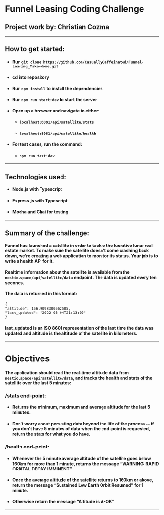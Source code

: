 # Funnel Leasing Coding Challenge

## Project work by: Christian Cozma

---

## How to get started:

- #### Run `git clone https://github.com/CasuallyCaffeinated/Funnel-Leasing_Take-Home.git`
- #### cd into repository
- #### Run `npm install` to install the dependencies
- #### Run `npm run start:dev` to start the server
- #### Open up a browser and navigate to either:
  - #### `localhost:8081/api/satellite/stats`
  - #### `localhost:8081/api/satellite/health`
- #### For test cases, run the command:
  - #### `npm run test:dev`

---

## Technologies used:

- #### Node.js with Typescript
- #### Express.js with Typescript
- #### Mocha and Chai for testing

---

## Summary of the challenge:

#### Funnel has launched a satellite in order to tackle the lucrative lunar real estate market. To make sure the satellite doesn’t come crashing back down, we’re creating a web application to monitor its status. Your job is to write a health API for it.

#### Realtime information about the satellite is available from the `nestio.space/api/satellite/data` endpoint. The data is updated every ten seconds.

#### The data is returned in this format:

```
{
"altitude": 156.9098300562505,
"last_updated": "2022-03-04T21:13:00"
}
```

#### last_updated is an ISO 8601 representation of the last time the data was updated and altitude is the altitude of the satellite in kilometers.

---

# Objectives

#### The application should read the real-time altitude data from `nestio.space/api/satellite/data`, and tracks the health and stats of the satellite over the last 5 minutes:

### /stats end-point:

- #### Returns the minimum, maximum and average altitude for the last 5 minutes.
- #### Don’t worry about persisting data beyond the life of the process -- if you don’t have 5 minutes of data when the end-point is requested, return the stats for what you do have.

### /health end-point:

- #### Whenever the 5 minute average altitude of the satellite goes below 160km for more than 1 minute, returns the message “WARNING: RAPID ORBITAL DECAY IMMINENT”
- #### Once the average altitude of the satellite returns to 160km or above, return the message “Sustained Low Earth Orbit Resumed” for 1 minute.
- #### Otherwise return the message “Altitude is A-OK”

---

